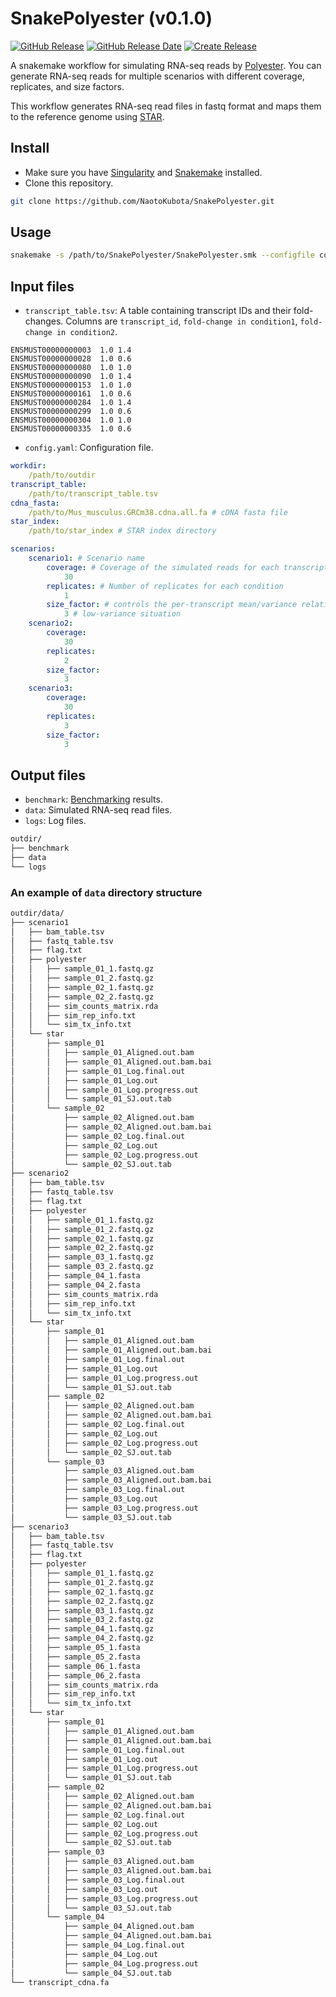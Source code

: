 # SnakePolyester (v0.1.0)

[![GitHub Release](https://img.shields.io/github/v/release/NaotoKubota/SnakePolyester?style=flat)](https://github.com/NaotoKubota/SnakePolyester/releases)
[![GitHub Release Date](https://img.shields.io/github/release-date/NaotoKubota/SnakePolyester)](https://github.com/NaotoKubota/SnakePolyester/releases)
[![Create Release](https://github.com/NaotoKubota/SnakePolyester/actions/workflows/release.yaml/badge.svg)](https://github.com/NaotoKubota/SnakePolyester/actions/workflows/release.yaml)

A snakemake workflow for simulating RNA-seq reads by [Polyester](https://github.com/alyssafrazee/polyester). You can generate RNA-seq reads for multiple scenarios with different coverage, replicates, and size factors.

This workflow generates RNA-seq read files in fastq format and maps them to the reference genome using [STAR](https://github.com/alexdobin/STAR).

## Install

- Make sure you have [Singularity](https://docs.sylabs.io/guides/3.7/user-guide/index.html) and [Snakemake](https://snakemake.readthedocs.io/en/stable/) installed.
- Clone this repository.

```bash
git clone https://github.com/NaotoKubota/SnakePolyester.git
```

## Usage

```bash
snakemake -s /path/to/SnakePolyester/SnakePolyester.smk --configfile config.yaml --cores 32 --use-singularity --singularity-args "--bind $HOME:$HOME" --rerun-incomplete
```

## Input files

- `transcript_table.tsv`: A table containing transcript IDs and their fold-changes. Columns are `transcript_id`, `fold-change in condition1`, `fold-change in condition2`.

```text
ENSMUST00000000003	1.0	1.4
ENSMUST00000000028	1.0	0.6
ENSMUST00000000080	1.0	1.0
ENSMUST00000000090	1.0	1.4
ENSMUST00000000153	1.0	1.0
ENSMUST00000000161	1.0	0.6
ENSMUST00000000284	1.0	1.4
ENSMUST00000000299	1.0	0.6
ENSMUST00000000304	1.0	1.0
ENSMUST00000000335	1.0	0.6
```

- `config.yaml`: Configuration file.

```yaml
workdir:
    /path/to/outdir
transcript_table:
    /path/to/transcript_table.tsv
cdna_fasta:
    /path/to/Mus_musculus.GRCm38.cdna.all.fa # cDNA fasta file
star_index:
    /path/to/star_index # STAR index directory

scenarios:
    scenario1: # Scenario name
        coverage: # Coverage of the simulated reads for each transcript
            30
        replicates: # Number of replicates for each condition
            1
        size_factor: # controls the per-transcript mean/variance relationship. Increase the value of size factor to introduce more variance into your simulations.
            3 # low-variance situation
    scenario2:
        coverage:
            30
        replicates:
            2
        size_factor:
            3
    scenario3:
        coverage:
            30
        replicates:
            3
        size_factor:
            3
```

## Output files

- `benchmark`: [Benchmarking](https://snakemake.readthedocs.io/en/stable/tutorial/additional_features.html) results.
- `data`: Simulated RNA-seq read files.
- `logs`: Log files.

```bash
outdir/
├── benchmark
├── data
└── logs
```

### An example of `data` directory structure

```bash
outdir/data/
├── scenario1
│   ├── bam_table.tsv
│   ├── fastq_table.tsv
│   ├── flag.txt
│   ├── polyester
│   │   ├── sample_01_1.fastq.gz
│   │   ├── sample_01_2.fastq.gz
│   │   ├── sample_02_1.fastq.gz
│   │   ├── sample_02_2.fastq.gz
│   │   ├── sim_counts_matrix.rda
│   │   ├── sim_rep_info.txt
│   │   └── sim_tx_info.txt
│   └── star
│       ├── sample_01
│       │   ├── sample_01_Aligned.out.bam
│       │   ├── sample_01_Aligned.out.bam.bai
│       │   ├── sample_01_Log.final.out
│       │   ├── sample_01_Log.out
│       │   ├── sample_01_Log.progress.out
│       │   └── sample_01_SJ.out.tab
│       └── sample_02
│           ├── sample_02_Aligned.out.bam
│           ├── sample_02_Aligned.out.bam.bai
│           ├── sample_02_Log.final.out
│           ├── sample_02_Log.out
│           ├── sample_02_Log.progress.out
│           └── sample_02_SJ.out.tab
├── scenario2
│   ├── bam_table.tsv
│   ├── fastq_table.tsv
│   ├── flag.txt
│   ├── polyester
│   │   ├── sample_01_1.fastq.gz
│   │   ├── sample_01_2.fastq.gz
│   │   ├── sample_02_1.fastq.gz
│   │   ├── sample_02_2.fastq.gz
│   │   ├── sample_03_1.fastq.gz
│   │   ├── sample_03_2.fastq.gz
│   │   ├── sample_04_1.fasta
│   │   ├── sample_04_2.fasta
│   │   ├── sim_counts_matrix.rda
│   │   ├── sim_rep_info.txt
│   │   └── sim_tx_info.txt
│   └── star
│       ├── sample_01
│       │   ├── sample_01_Aligned.out.bam
│       │   ├── sample_01_Aligned.out.bam.bai
│       │   ├── sample_01_Log.final.out
│       │   ├── sample_01_Log.out
│       │   ├── sample_01_Log.progress.out
│       │   └── sample_01_SJ.out.tab
│       ├── sample_02
│       │   ├── sample_02_Aligned.out.bam
│       │   ├── sample_02_Aligned.out.bam.bai
│       │   ├── sample_02_Log.final.out
│       │   ├── sample_02_Log.out
│       │   ├── sample_02_Log.progress.out
│       │   └── sample_02_SJ.out.tab
│       └── sample_03
│           ├── sample_03_Aligned.out.bam
│           ├── sample_03_Aligned.out.bam.bai
│           ├── sample_03_Log.final.out
│           ├── sample_03_Log.out
│           ├── sample_03_Log.progress.out
│           └── sample_03_SJ.out.tab
├── scenario3
│   ├── bam_table.tsv
│   ├── fastq_table.tsv
│   ├── flag.txt
│   ├── polyester
│   │   ├── sample_01_1.fastq.gz
│   │   ├── sample_01_2.fastq.gz
│   │   ├── sample_02_1.fastq.gz
│   │   ├── sample_02_2.fastq.gz
│   │   ├── sample_03_1.fastq.gz
│   │   ├── sample_03_2.fastq.gz
│   │   ├── sample_04_1.fastq.gz
│   │   ├── sample_04_2.fastq.gz
│   │   ├── sample_05_1.fasta
│   │   ├── sample_05_2.fasta
│   │   ├── sample_06_1.fasta
│   │   ├── sample_06_2.fasta
│   │   ├── sim_counts_matrix.rda
│   │   ├── sim_rep_info.txt
│   │   └── sim_tx_info.txt
│   └── star
│       ├── sample_01
│       │   ├── sample_01_Aligned.out.bam
│       │   ├── sample_01_Aligned.out.bam.bai
│       │   ├── sample_01_Log.final.out
│       │   ├── sample_01_Log.out
│       │   ├── sample_01_Log.progress.out
│       │   └── sample_01_SJ.out.tab
│       ├── sample_02
│       │   ├── sample_02_Aligned.out.bam
│       │   ├── sample_02_Aligned.out.bam.bai
│       │   ├── sample_02_Log.final.out
│       │   ├── sample_02_Log.out
│       │   ├── sample_02_Log.progress.out
│       │   └── sample_02_SJ.out.tab
│       ├── sample_03
│       │   ├── sample_03_Aligned.out.bam
│       │   ├── sample_03_Aligned.out.bam.bai
│       │   ├── sample_03_Log.final.out
│       │   ├── sample_03_Log.out
│       │   ├── sample_03_Log.progress.out
│       │   └── sample_03_SJ.out.tab
│       └── sample_04
│           ├── sample_04_Aligned.out.bam
│           ├── sample_04_Aligned.out.bam.bai
│           ├── sample_04_Log.final.out
│           ├── sample_04_Log.out
│           ├── sample_04_Log.progress.out
│           └── sample_04_SJ.out.tab
└── transcript_cdna.fa
```
